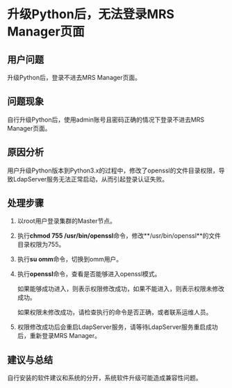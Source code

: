 # 升级Python后，无法登录MRS Manager页面<a name="mrs_03_0040"></a>

## 用户问题<a name="section18305143583116"></a>

升级Python后，登录不进去MRS Manager页面。

## 问题现象<a name="section117424454313"></a>

自行升级Python后，使用admin账号且密码正确的情况下登录不进去MRS Manager页面。

## 原因分析<a name="section1237061220324"></a>

用户升级Python版本到Python3.x的过程中，修改了openssl的文件目录权限，导致LdapServer服务无法正常启动，从而引起登录认证失败。

## 处理步骤<a name="section11955164018283"></a>

1.  以root用户登录集群的Master节点。
2.  执行**chmod 755 /usr/bin/openssl**命令，修改**/usr/bin/openssl**的文件目录权限为755。
3.  执行**su omm**命令，切换到omm用户。
4.  执行**openssl**命令，查看是否能够进入openssl模式。

    如果能够成功进入，则表示权限修改成功，如果不能进入，则表示权限未修改成功。

    如果权限未修改成功，请检查执行的命令是否正确，或者联系运维人员。

5.  权限修改成功后会重启LdapServer服务，请等待LdapServer服务重启成功后，重新登录MRS Manager。

## 建议与总结<a name="section8898183420"></a>

自行安装的软件建议和系统的分开，系统软件升级可能造成兼容性问题。

